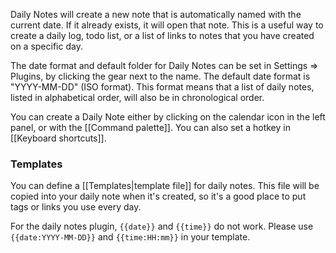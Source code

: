 Daily Notes will create a new note that is automatically named with the current date. If it already exists, it will open that note. This is a useful way to create a daily log, todo list, or a list of links to notes that you have created on a specific day.

The date format and default folder for Daily Notes can be set in Settings => Plugins, by clicking the gear next to the name. The default date format is "YYYY-MM-DD" (ISO format). This format means that a list of daily notes, listed in alphabetical order, will also be in chronological order.

You can create a Daily Note either by clicking on the calendar icon in the left panel, or with the [[Command palette]]. You can also set a hotkey in [[Keyboard shortcuts]].

### Templates

You can define a [[Templates|template file]] for daily notes. This file will be copied into your daily note when it's created, so it's a good place to put tags or links you use every day.

For the daily notes plugin, `{{date}}` and `{{time}}` do not work. Please use `{{date:YYYY-MM-DD}}` and `{{time:HH:mm}}` in your template.
